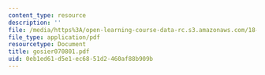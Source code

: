 ```yaml
---
content_type: resource
description: ''
file: /media/https%3A/open-learning-course-data-rc.s3.amazonaws.com/18-366-random-walks-and-diffusion-fall-2006/0eb1ed61d5e1ec6851d2460af88b909b_gosier070801.pdf
file_type: application/pdf
resourcetype: Document
title: gosier070801.pdf
uid: 0eb1ed61-d5e1-ec68-51d2-460af88b909b
---
```


